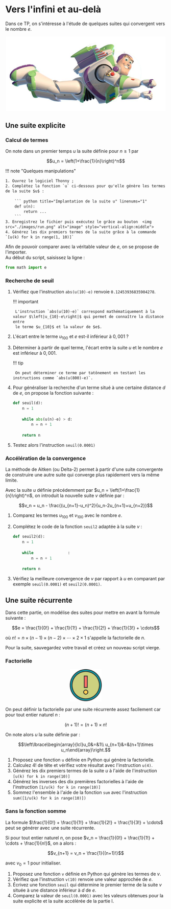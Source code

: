 # Vers l'infini et au-delà

Dans ce TP, on s'intéresse à l'étude de quelques suites qui convergent vers le nombre $e$.

<center>
    <img src="./images/buzz.png" alt="image" width="500" height="auto">
</center>

## Une suite explicite

### Calcul de termes

On note dans un premier temps $u$ la suite définie pour $n \geqslant 1$ par

$$u_n = \left(1+\frac{1}{n}\right)^n$$

!!! note "Quelques manipulations"

    1. Ouvrez le logiciel Thonny ;
    2. Complétez la fonction `u` ci-dessous pour qu'elle génère les termes de la suite $u$ :

        ``` python title="Implantation de la suite u" linenums="1"
        def u(n):
            return ...
        ```
    3. Enregistrez le fichier puis exécutez le grâce au bouton  <img src="./images/run.png" alt="image" style="vertical-align:middle">
    4. Générez les dix premiers termes de la suite grâce à la commande `[u(k) for k in range(1, 10)]`

Afin de pouvoir comparer avec la véritable valeur de $e$, on se propose de l'importer.  
Au début du script, saisissez la ligne :

``` python title="Importation de e" linenums="1"
from math import e    
```

### Recherche de seuil

1. Vérifiez que l'instruction `abs(u(10)-e)` renvoie `0.12453936835904278`.

    !!! important

        L'instruction `abs(u(10)-e)` correspond mathématiquement à la valeur $\left|u_{10}-e\right|$ qui permet de connaître la distance entre
        le terme $u_{10}$ et la valeur de $e$.

2. L'écart entre le terme $u_{100}$ et $e$ est-il inférieur à $0,001$ ?
3. Déterminer à partir de quel terme, l'écart entre la suite $u$ et le nombre $e$ est inférieur à $0,001$.

    !!! tip

        On peut déterminer ce terme par tatônement en testant les instructions comme `abs(u(800)-e)`.

4. Pour généraliser la recherche d'un terme situé à une certaine distance $d$ de $e$, on propose la fonction suivante :

    ``` python title="Recherche de seuil" linenums="1"
    def seuil(d):
        n = 1

        while abs(u(n)-e) > d:
            n = n + 1

        return n
    ```

5. Testez alors l'instruction `seuil(0.0001)`

### Accélération de la convergence

La méthode de Aitken (ou Delta-2) permet à partir d'une suite convergente de construire une autre suite qui converge plus rapidement vers la même limite.

Avec la suite $u$ définie précédemment par $u_n = \left(1+\frac{1}{n}\right)^n$, on introduit la nouvelle suite $v$ définie par :

$$v_n = u_n - \frac{(u_{n+1}-u_n)^2}{u_n-2u_{n+1}+u_{n+2}}$$

1. Comparez les termes $u_{100}$ et $v_{100}$ avec le nombre $e$.
2. Complétez le code de la fonction `seuil2` adaptée à la suite $v$ :

    ``` python title="Recherche de seuil" linenums="1"
    def seuil2(d):
        n = 1

        while               :
            n = n + 1

        return n
    ```
    
3. Vérifiez la meilleure convergence de $v$ par rapport à $u$ en comparant par exemple `seuil(0.0001)` et `seuil2(0.0001)`.

## Une suite récurrente

Dans cette partie, on modélise des suites pour mettre en avant la formule suivante :

$$e = \frac{1}{0!} + \frac{1}{1!} + \frac{1}{2!} + \frac{1}{3!} + \cdots$$

où $n! = n\times (n-1) \times (n-2) \times \cdots \times 2\times 1$ s'appelle la factorielle de $n$.  

Pour la suite, sauvegardez votre travail et créez un nouveau script vierge.

### Factorielle

<center>
    <img src="./images/fact.png" alt="image" width="100" height="auto">
</center>

On peut définir la factorielle par une suite récurrente assez facilement car pour tout entier naturel $n$ :

$$(n+1)! = (n+1)\times n!$$

On note alors $u$ la suite définie par :

$$\left\lbrace\begin{array}{lcl}u_0&=&1\\ u_{n+1}&=&(n+1)\times u_n\end{array}\right.$$

1. Proposez une fonction `u` définie en Python qui génère la factorielle.
2. Calculez $4!$ de tête et vérifiez votre résultat avec l'instruction `u(4)`.
3. Générez les dix premiers termes de la suite $u$ à l'aide de l'instruction `[u(k) for k in range(10)]`
4. Générez les inverses des dix premières factorielles à l'aide de l'instruction `[1/u(k) for k in range(10)]`
5. Sommez l'ensemble à l'aide de la fonction `sum` avec l'instruction `sum([1/u(k) for k in range(10)])`

### Sans la fonction somme

La formule $\frac{1}{0!} + \frac{1}{1!} + \frac{1}{2!} + \frac{1}{3!} + \cdots$ peut se générer avec une suite récurrente.  

Si pour tout entier naturel $n$, on pose $v_n = \frac{1}{0!} + \frac{1}{1!} + \cdots + \frac{1}{n!}$, on a alors :

$$v_{n+1} = v_n + \frac{1}{(n+1)!}$$

avec $v_0 = 1$ pour initialiser.

1. Proposez une fonction `v` définie en Python qui génère les termes de $v$.
2. Vérifiez que l'instruction `v(10)` renvoie une valeur approchée de $e$.
3. Écrivez une fonction `seuil` qui détermine le premier terme de la suite $v$ située à une distance inférieur à $d$ de $e$.
4. Comparez la valeur de `seuil(0.0001)` avec les valeurs obtenues pour la suite explicite et la suite accélérée de la partie I.